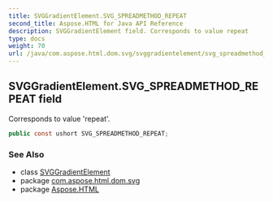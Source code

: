 ```yaml
---
title: SVGGradientElement.SVG_SPREADMETHOD_REPEAT
second_title: Aspose.HTML for Java API Reference
description: SVGGradientElement field. Corresponds to value repeat
type: docs
weight: 70
url: /java/com.aspose.html.dom.svg/svggradientelement/svg_spreadmethod_repeat/
---
```

## SVGGradientElement.SVG_SPREADMETHOD_REPEAT field

Corresponds to value 'repeat'.

```java
public const ushort SVG_SPREADMETHOD_REPEAT;
```

### See Also

* class [SVGGradientElement](../)
* package [com.aspose.html.dom.svg](../../../com.aspose.html.dom.svg/)
* package [Aspose.HTML](../../../)

